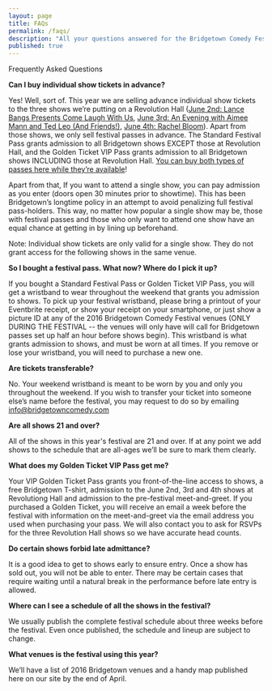 ```yaml
---
layout: page
title: FAQs
permalink: /faqs/
description: "All your questions answered for the Bridgetown Comedy Festival in 2016!"
published: true
---
```



Frequently Asked Questions

**Can I buy individual show tickets in advance?**

Yes! Well, sort of. This year we are selling advance individual show tickets to the three shows we’re putting on a Revolution Hall ([June 2nd: Lance Bangs Presents Come Laugh With Us](https://www.ticketfly.com/purchase/event/1145325?utm_source=os), [June 3rd: An Evening with Aimee Mann and Ted Leo (And Friends!)](https://www.ticketfly.com/purchase/event/1145343?utm_source=os), [June 4th: Rachel Bloom](https://www.ticketfly.com/purchase/event/1145305?utm_source=os)). Apart from those shows, we only sell festival passes in advance. The Standard Festival Pass grants admission to all Bridgetown shows EXCEPT those at Revolution Hall, and the Golden Ticket VIP Pass grants admission to all Bridgetown shows INCLUDING those at Revolution Hall. [You can buy both types of passes here while they’re available](https://www.eventbrite.com/e/2016-bridgetown-comedy-festival-june-1-5-tickets-23824633119)!

Apart from that, If you want to attend a single show, you can pay admission as you enter (doors open 30 minutes prior to showtime). This has been Bridgetown’s longtime policy in an attempt to avoid penalizing full festival pass-holders. This way, no matter how popular a single show may be, those with festival passes and those who only want to attend one show have an equal chance at getting in by lining up beforehand.

Note: Individual show tickets are only valid for a single show. They do not grant access for the following shows in the same venue.

**So I bought a festival pass. What now? Where do I pick it up?**

If you bought a Standard Festival Pass or Golden Ticket VIP Pass, you will get a wristband to wear throughout the weekend that grants you admission to shows. To pick up your festival wristband, please bring a printout of your Eventbrite receipt, or show your receipt on your smartphone, or just show a picture ID at any of the 2016 Bridgetown Comedy Festival venues (ONLY DURING THE FESTIVAL -- the venues will only have will call for Bridgetown passes set up half an hour before shows begin). This wristband is what grants admission to shows, and must be worn at all times. If you remove or lose your wristband, you will need to purchase a new one.

**Are tickets transferable?**

No. Your weekend wristband is meant to be worn by you and only you throughout the weekend. If you wish to transfer your ticket into someone else’s name before the festival, you may request to do so by emailing [info@bridgetowncomedy.com](mailto:info@bridgetowncomedy.com)

**Are all shows 21 and over?**

All of the shows in this year's festival are 21 and over. If at any point we add shows to the schedule that are all-ages we’ll be sure to mark them clearly.

**What does my Golden Ticket VIP Pass get me?**

Your VIP Golden Ticket Pass grants you front-of-the-line access to shows, a free Bridgetown T-shirt, admission to the June 2nd, 3rd and 4th shows at Revolutiong Hall and admission to the pre-festival meet-and-greet. If you purchased a Golden Ticket, you will receive an email a week before the festival with information on the meet-and-greet via the email address you used when purchasing your pass. We will also contact you to ask for RSVPs for the three Revolution Hall shows so we have accurate head counts.

**Do certain shows forbid late admittance?**

It is a good idea to get to shows early to ensure entry. Once a show has sold out, you will not be able to enter. There may be certain cases that require waiting until a natural break in the performance before late entry is allowed.

**Where can I see a schedule of all the shows in the festival?**

We usually publish the complete festival schedule about three weeks before the festival. Even once published, the schedule and lineup are subject to change.

**What venues is the festival using this year?**

We’ll have a list of 2016 Bridgetown venues and a handy map published here on our site by the end of April.


